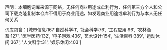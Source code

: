 
声明：本细胞词库来源于网络，无任何商业用途或牟利行为，任何第三方个人和公司下载克隆复制本仓库不得用于商业用途，如发现商业用途或牟利行为与本人无任何关系



词库包含：[城市信息:167'自然科学:1', '社会科学:76', '工程应用:96', '农林渔畜:127', '医学医药:132', '电子游戏:436', '艺术设计:154', '生活百科:389', '运动休闲:367', '人文科学:31', '娱乐休闲:403']
